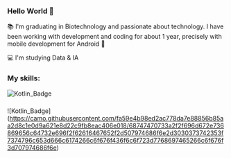 ### Hello World 👋

:books: I'm graduating in Biotechnology and passionate about technology. I have been working with development
and coding for about 1 year, precisely with mobile development for Android :calling: 

:computer: I'm studying Data & IA

### My skills:
![Kotlin_Badge](https://camo.githubusercontent.com/1db1e9059327d7dc1367f8f952e3d7551fd631998afd7420a7e52c34a2311e34/68747470733a2f2f696d672e736869656c64732e696f2f62616467652f2d4b6f746c696e2d6666393631663f7374796c653d666c6174266c6f676f436f6c6f723d7768697465266c6f676f3d6b6f746c696e)

###
![Kotlin_Badge]
(https://camo.githubusercontent.com/fa59e4b98ed2ac778da7e88856b85aa2d8c1e0d9a621e8d22c9fb8eac406e018/68747470733a2f2f696d672e736869656c64732e696f2f62616467652f2d507974686f6e2d3030373742353f7374796c653d666c6174266c6f676f436f6c6f723d7768697465266c6f676f3d707974686f6e)
  

<!--
**JoalissonCM/joalissoncm** is a ✨ _special_ ✨ repository because its `README.md` (this file) appears on your GitHub profile.



Here are some ideas to get you started:

- 🔭 I’m currently working on ...
- 🌱 I’m currently learning ...
- 👯 I’m looking to collaborate on ...
- 🤔 I’m looking for help with ...
- 💬 Ask me about ...
- 📫 How to reach me: ...
- 😄 Pronouns: ...
- ⚡ Fun fact: ...
-->
